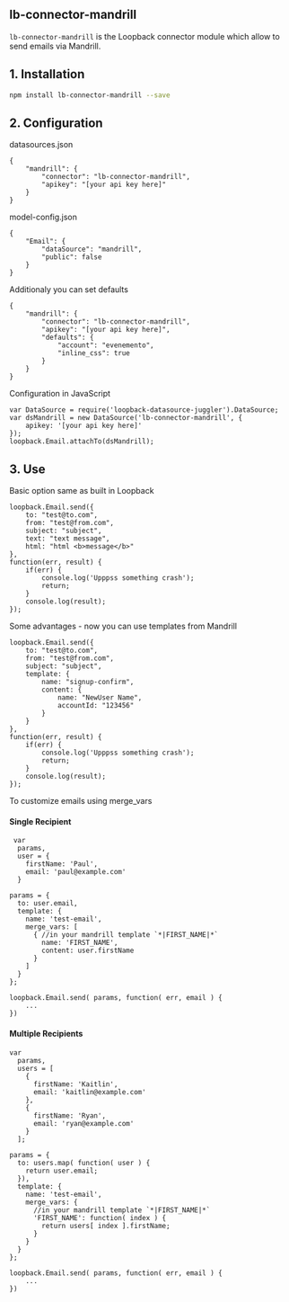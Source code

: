 ## lb-connector-mandrill

`lb-connector-mandrill` is the Loopback connector module which allow to send emails via Mandrill.

## 1. Installation

````sh
npm install lb-connector-mandrill --save
````

## 2. Configuration

datasources.json

    {
        "mandrill": {
            "connector": "lb-connector-mandrill",
            "apikey": "[your api key here]"
        }
    }

model-config.json

    {
        "Email": {
            "dataSource": "mandrill",
            "public": false
        }
    }

Additionaly you can set defaults

    {
        "mandrill": {
            "connector": "lb-connector-mandrill",
            "apikey": "[your api key here]",
            "defaults": {
                "account": "evenemento",
                "inline_css": true
            }
        }
    }

Configuration in JavaScript

    var DataSource = require('loopback-datasource-juggler').DataSource;
    var dsMandrill = new DataSource('lb-connector-mandrill', {
        apikey: '[your api key here]'
    });
    loopback.Email.attachTo(dsMandrill);

## 3. Use

Basic option same as built in Loopback

    loopback.Email.send({
        to: "test@to.com",
        from: "test@from.com",
        subject: "subject",
        text: "text message",
        html: "html <b>message</b>"
    },
    function(err, result) {
        if(err) {
            console.log('Upppss something crash');
            return;
        }
        console.log(result);
    });

Some advantages - now you can use templates from Mandrill

    loopback.Email.send({
        to: "test@to.com",
        from: "test@from.com",
        subject: "subject",
        template: {
            name: "signup-confirm",
            content: {
                name: "NewUser Name",
                accountId: "123456"
            }
        }
    },
    function(err, result) {
        if(err) {
            console.log('Upppss something crash');
            return;
        }
        console.log(result);
    });

To customize emails using merge_vars
 
#### Single Recipient
     var
      params,
      user = {
        firstName: 'Paul',
        email: 'paul@example.com'
      }

    params = {
      to: user.email,
      template: {
        name: 'test-email',
        merge_vars: [ 
          { //in your mandrill template `*|FIRST_NAME|*`
            name: 'FIRST_NAME',
            content: user.firstName
          }
        ]
      }
    };

    loopback.Email.send( params, function( err, email ) {
        ...
    })
        
#### Multiple Recipients 
    var
      params,
      users = [
        {
          firstName: 'Kaitlin',
          email: 'kaitlin@example.com'
        },
        {
          firstName: 'Ryan',
          email: 'ryan@example.com'
        }
      ];

    params = {
      to: users.map( function( user ) {
        return user.email;
      }),
      template: {
        name: 'test-email',
        merge_vars: {
          //in your mandrill template `*|FIRST_NAME|*`
          'FIRST_NAME': function( index ) {
            return users[ index ].firstName;
          }
        }
      }
    };

    loopback.Email.send( params, function( err, email ) {
        ...
    })
